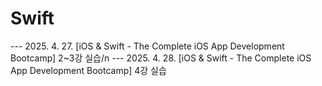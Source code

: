# Swift

--- 2025. 4. 27. [iOS & Swift - The Complete iOS App Development Bootcamp] 2~3강 실습/n
--- 2025. 4. 28. [iOS & Swift - The Complete iOS App Development Bootcamp] 4강 실습
